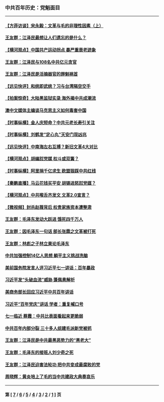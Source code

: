 ### 中共百年历史：党魁面目
---
#### [【方菲访谈】宋永毅：文革与毛的非理性因素（上）](../../pages/nf1176107/n13469956.md?06170430) 
#### [王友群：江泽民最想让人们遗忘的是什么？](../../pages/nf1176107/n13408949.md?06170430) 
#### [【横河观点】中国共产运动拐点 暴严重衰老迹象](../../pages/nf1176107/n13388333.md?06170430) 
#### [王友群：江泽民与108名中共亿元贪官](../../pages/nf1176107/n13352358.md?06170430) 
#### [王友群：江泽民是活摘器官的罪魁祸首](../../pages/nf1176107/n13336903.md?06170430) 
#### [【远见快评】和统即武统？习与台湾隔空交手](../../pages/nf1176107/n13297739.md?06170430) 
#### [【拍案惊奇】大陆黑监狱实录 海外揭中共成潮流](../../pages/nf1176107/n13288853.md?06170430) 
#### [澳中文媒体主编谈马克思主义如何毒害中国](../../pages/nf1176107/n13257387.md?06170430) 
#### [【时事纵横】金人庆短命？中共元老长寿引关注](../../pages/nf1176107/n13217934.md?06170430) 
#### [【时事纵横】刘鹤发“定心丸”天安门现凶兆](../../pages/nf1176107/n13215416.md?06170430) 
#### [【远见快评】中南海左右互搏？新旧文革4大对比](../../pages/nf1176107/n13214745.md?06170430) 
#### [【横河观点】胡编怼党媒 权斗或双簧？](../../pages/nf1176107/n13210864.md?06170430) 
#### [【时事纵横】阿里捐千亿求生 欧盟狠踩中共红线](../../pages/nf1176107/n13206431.md?06170430) 
#### [【秦鹏直播】马云花钱买平安 胡锡进怒怼党媒？](../../pages/nf1176107/n13206392.md?06170430) 
#### [【横河观点】中共喉舌齐发文 文革2.0宣言？](../../pages/nf1176107/n13201248.md?06170430) 
#### [【微视频】封杀赵薇背后 权贵家族资本遭整肃](../../pages/nf1176107/n13197798.md?06170430) 
#### [王友群：毛泽东发动大跃进 饿死四千万人](../../pages/nf1176107/n13177158.md?06170430) 
#### [王友群：因毛泽东一句话 部长张霖之文革被打死](../../pages/nf1176107/n13161711.md?06170430) 
#### [王友群：林彪之子林立果论毛泽东](../../pages/nf1176107/n13128622.md?06170430) 
#### [中共加强控制14亿人思想 躺平主义挑战洗脑](../../pages/nf1176107/n13094299.md?06170430) 
#### [美前国务院发言人评习近平七一讲话：百年暴政](../../pages/nf1176107/n13066986.md?06170430) 
#### [习近平发“头破血流”威胁 蓬佩奥解析](../../pages/nf1176107/n13063604.md?06170430) 
#### [美商务部长回应习近平中共百年讲话](../../pages/nf1176107/n13062903.md?06170430) 
#### [习近平“百年党庆”讲话 学者：重复喊口号](../../pages/nf1176107/n13061411.md?06170430) 
#### [七一临近 蔡霞：中共比表面看起来更脆弱](../../pages/nf1176107/n13056418.md?06170430) 
#### [中共百年内部分裂 三十多人组建毛派新党被抓](../../pages/nf1176107/n13044023.md?06170430) 
#### [王友群：江泽民是中共最黑恶势力的“黑老大”](../../pages/nf1176107/n13022180.md?06170430) 
#### [王友群：毛泽东的接班人刘少奇之死](../../pages/nf1176107/n12991772.md?06170430) 
#### [王友群：江泽民迫害法轮功 把中共变成最腐败的党](../../pages/nf1176107/n12947347.md?06170430) 
#### [周晓辉：黄炎培上了毛的当中共建政大典奏哀乐](../../pages/nf1176107/n12942780.md?06170430) 

---
#### 第 [ [7](./7.md?06170430) / [6](./6.md?06170430) / [5](./5.md?06170430) / [4](./4.md?06170430) / [3](./3.md?06170430) / [2](./2.md?06170430) / [1](./1.md?06170430) ] 页
